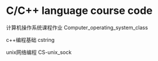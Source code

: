 # C/C++ language course code

计算机操作系统课程作业 Computer_operating_system_class 

c++编程基础 cstring

unix网络编程 CS-unix_sock

